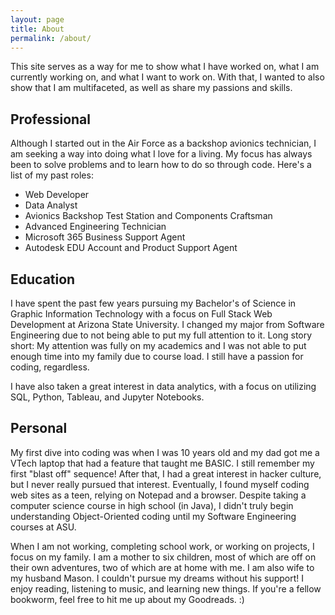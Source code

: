 ```yaml
---
layout: page
title: About
permalink: /about/
---
```


This site serves as a way for me to show what I have worked on, what I am currently working on, and what I want to work on. With that, I wanted to also show that I am multifaceted, as well as share my passions and skills.

## Professional

Although I started out in the Air Force as a backshop avionics technician, I am seeking a way into doing what I love for a living. My focus has always been to solve problems and to learn how to do so through code. Here's a list of my past roles:
- Web Developer
- Data Analyst
- Avionics Backshop Test Station and Components Craftsman
- Advanced Engineering Technician
- Microsoft 365 Business Support Agent
- Autodesk EDU Account and Product Support Agent

## Education

I have spent the past few years pursuing my Bachelor's of Science in Graphic Information Technology with a focus on Full Stack Web Development at Arizona State University. I changed my major from Software Engineering due to not being able to put my full attention to it. Long story short: My attention was fully on my academics and I was not able to put enough time into my family due to course load. I still have a passion for coding, regardless.

I have also taken a great interest in data analytics, with a focus on utilizing SQL, Python, Tableau, and Jupyter Notebooks.

## Personal

My first dive into coding was when I was 10 years old and my dad got me a VTech laptop that had a feature that taught me BASIC. I still remember my first "blast off" sequence! After that, I had a great interest in hacker culture, but I never really pursued that interest. Eventually, I found myself coding web sites as a teen, relying on Notepad and a browser. Despite taking a computer science course in high school (in Java), I didn't truly begin understanding Object-Oriented coding until my Software Engineering courses at ASU.

When I am not working, completing school work, or working on projects, I focus on my family. I am a mother to six children, most of which are off on their own adventures, two of which are at home with me. I am also wife to my husband Mason. I couldn't pursue my dreams without his support! I enjoy reading, listening to music, and learning new things. If you're a fellow bookworm, feel free to hit me up about my Goodreads. :)